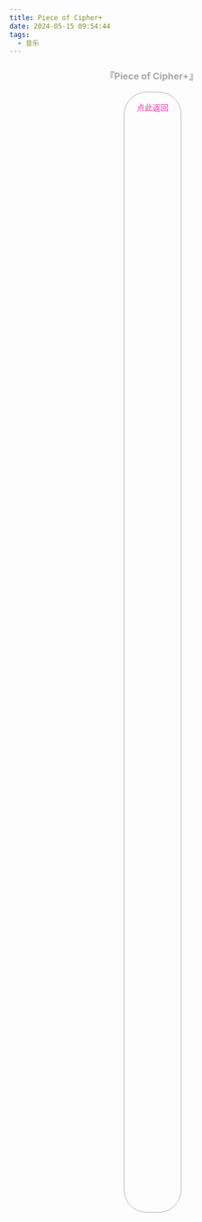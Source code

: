 ```yaml
---
title: Piece of Cipher+
date: 2024-05-15 09:54:44
tags:
  - 音乐
---
```

<div id="albums">
    <div id="ELECTROCUTICA">
        <h3 style="text-align:center">
            <font color="#A7A7A7">『Piece of Cipher+』</font>
        </h3>
        <div>
            <link rel="stylesheet" href="../js/APlayer.min.css">
            <div id="aplayer"></div>
            <script src="../js/APlayer.min.js"></script>
        </div>
        <script>
            const ap = new APlayer({
                container: document.getElementById('aplayer'),
                mini: false,
                autoplay: false,
                theme: '#A7A7A7',
                loop: 'all',
                order: 'random',
                preload: 'auto',
                volume: 0.3,
                mutex: true,
                listFolded: false,
                listMaxHeight: 90,
                audio: [
                    {
                        name: 'Piece of Cipher',
                        artist: 'ELECTROCUTICA/初音ミク',
                        url: 'https://github.com/Resalia/music2/raw/master/ELECTROCUTICA/Piece%20of%20Cipher+/01.%20Piece%20of%20Cipher.flac',
                        cover: '/images/Piece-of-Cipher+.png'
                    },
                    {
                        name: 'Chaining Intention',
                        artist: 'ELECTROCUTICA/初音ミク',
                        url: 'https://github.com/Resalia/music2/raw/master/ELECTROCUTICA/Piece%20of%20Cipher+/02.%20Chaining%20Intention.flac',
                        cover: '/images/Piece-of-Cipher+.png'
                    },
                    {
                        name: 'Dependence Intension',
                        artist: 'ELECTROCUTICA/初音ミク/巡音ルカ',
                        url: 'https://github.com/Resalia/music2/raw/master/ELECTROCUTICA/Piece%20of%20Cipher+/03.%20Dependence%20Intension.flac',
                        cover: '/images/Piece-of-Cipher+.png'
                    },
                    {
                        name: "L'azur",
                        artist: 'ELECTROCUTICA/初音ミク',
                        url: "https://github.com/Resalia/music2/raw/master/ELECTROCUTICA/Piece%20of%20Cipher+/04.%20L'azur.flac",
                        cover: '/images/Piece-of-Cipher+.png'
                    },
                    {
                        name: 'Light Snow',
                        artist: 'ELECTROCUTICA/初音ミク',
                        url: 'https://github.com/Resalia/music2/raw/master/ELECTROCUTICA/Piece%20of%20Cipher+/05.%20Light%20Snow.flac',
                        cover: '/images/Piece-of-Cipher+.png'
                    },
                    {
                        name: 'Blindness',
                        artist: 'ELECTROCUTICA/初音ミク/巡音ルカ',
                        url: 'https://github.com/Resalia/music2/raw/master/ELECTROCUTICA/Piece%20of%20Cipher+/06.%20Blindness.flac',
                        cover: '/images/Piece-of-Cipher+.png'
                    },
                    {
                        name: 'Drain',
                        artist: 'ELECTROCUTICA/初音ミク',
                        url: 'https://github.com/Resalia/music2/raw/master/ELECTROCUTICA/Piece%20of%20Cipher+/07.%20Drain.flac',
                        cover: '/images/Piece-of-Cipher+.png'
                    },
                    {
                        name: '0259 in my room',
                        artist: 'ELECTROCUTICA/初音ミク',
                        url: 'https://github.com/Resalia/music2/raw/master/ELECTROCUTICA/Piece%20of%20Cipher+/08.%200259%20in%20my%20room.flac',
                        cover: '/images/Piece-of-Cipher+.png'
                    },
                    {
                        name: 'Fantasia Nr.1',
                        artist: 'ELECTROCUTICA/初音ミク',
                        url: 'https://github.com/Resalia/music2/raw/master/ELECTROCUTICA/Piece%20of%20Cipher+/09.%20Fantasia%20Nr.1.flac',
                        cover: '/images/Piece-of-Cipher+.png'
                    },
                    {
                        name: 'Fantasia Nr.2',
                        artist: 'ELECTROCUTICA/初音ミク/巡音ルカ',
                        url: 'https://github.com/Resalia/music2/raw/master/ELECTROCUTICA/Piece%20of%20Cipher+/10.%20Fantasia%20Nr.2.flac',
                        cover: '/images/Piece-of-Cipher+.png'
                    },
                    {
                        name: 'あめふるはこにわ',
                        artist: 'ELECTROCUTICA/初音ミク',
                        url: 'https://github.com/Resalia/music2/raw/master/ELECTROCUTICA/Piece%20of%20Cipher+/11.%20%E3%81%82%E3%82%81%E3%81%B5%E3%82%8B%E3%81%AF%E3%81%93%E3%81%AB%E3%82%8F.flac',
                        cover: '/images/Piece-of-Cipher+.png'
                    }
                ]
            });
        </script>
    </div>
</div>

<div id="back-bottom">
    <a href="/posts/resalia的音乐藏馆/">
    <div class="link">
      <div class="content">
        点此返回
      </div>
    </div>
    </a>
</div>


<style>
  #back-bottom {
    text-align:center;
    .link {
      display: inline-block;
      padding: 8px 14px 8px 14px;
      border: 0.5px solid rgba(0,0,0,0.3);
      border-radius: 40px;
      margin-right: -4px;
      margin-bottom: 5px;
    }
    .content {
      float: right;
      display: flex;
      margin: 8px 8px 8px 8px;
      height: 50%;
      background: linear-gradient(#f52fa9,#3191d6);
      -webkit-background-clip: text;
      color: transparent;
    }
    .link:hover {
      box-shadow: 0 0 10px 1px rgba(0,0,0,0.2);
    }
  }
</style>
